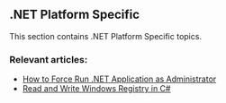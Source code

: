## .NET Platform Specific

This section contains .NET Platform Specific topics.
### Relevant articles:

- [How to Force Run .NET Application as Administrator](https://code-maze.com/csharp-how-to-force-run-net-application-as-administrator/)
- [Read and Write Windows Registry in C#](https://code-maze.com/csharp-read-and-write-windows-registry/)
